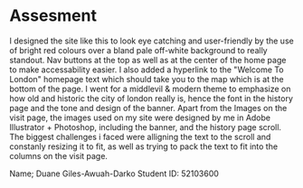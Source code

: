 # Assesment

I designed the site like this to look eye catching and user-friendly by the use of bright red colours over a bland pale off-white background to really standout.
Nav buttons at the top as well as at the center of the home page to make accessability easier. I also added a hyperlink to the "Welcome To London" homepage text which should take you to the map which is at the bottom of the page. 
I went for a middlevil & modern theme to emphasize on how old and historic the city of london really is, hence the font in the history page and the tone and design of the banner. 
Apart from the Images on the visit page, the images used on my site were designed by me in Adobe Illustrator + Photoshop, including the banner, and the history page scroll.
The biggest challenges i faced were alligning the text to the scroll and constanly resizing it to fit, as well as trying to pack the text to fit into the columns on the visit page.

Name; Duane Giles-Awuah-Darko
Student ID: 52103600
